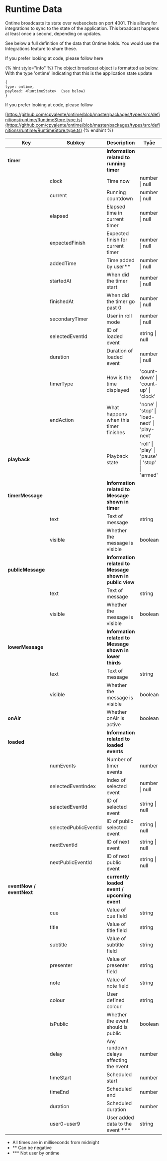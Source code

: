 # Runtime Data

Ontime broadcasts its state over websockets on port 4001. This allows for integrations to sync to the state of the application. This broadcast happens at least once a second, depending on updates.

See below a full definition of the data that Ontime holds. You would use the Integrations feature to share these.&#x20;

If you prefer looking at code, please follow here

{% hint style="info" %}
The object broadcast object is formatted as below. With the type 'ontime' indicating that this is the application state update

`{`\
&#x20; `type: ontime,`\
&#x20; `payload: <RuntimeState>  (see below)`\
`}`

If you prefer looking at code, please follow

[https://github.com/cpvalente/ontime/blob/master/packages/types/src/definitions/runtime/RuntimeStore.type.ts](https://github.com/cpvalente/ontime/blob/master/packages/types/src/definitions/runtime/RuntimeStore.type.ts)
{% endhint %}

| Key                      | Subkey                | Description                                              | Tyåe                                             |   |
| ------------------------ | --------------------- | -------------------------------------------------------- | ------------------------------------------------ | - |
| **timer**                |                       | **Information related to running timer**                 |                                                  |   |
|                          | clock                 | Time now                                                 | number \| null                                   |   |
|                          | current               | Running countdown                                        | number \| null                                   |   |
|                          | elapsed               | Elapsed time in current timer                            | number \| null                                   |   |
|                          | expectedFinish        | Expected finish for current timer                        | number \| null                                   |   |
|                          | addedTime             | Time added by user\*\*                                   | number \| null                                   |   |
|                          | startedAt             | When did the timer start                                 | number \| null                                   |   |
|                          | finishedAt            | When did the timer go past 0                             | number \| null                                   |   |
|                          | secondaryTimer        | User in roll mode                                        | number \| null                                   |   |
|                          | selectedEventId       | ID of loaded event                                       | string \| null                                   |   |
|                          | duration              | Duration of loaded event                                 | number \| null                                   |   |
|                          | timerType             | How is the time displayed                                | 'count-down' \| 'count-up' \| 'clock'            |   |
|                          | endAction             | What happens when this timer finishes                    | 'none' \| 'stop' \| 'load-next' \| 'play-next'   |   |
| **playback**             |                       | Playback state                                           | 'roll' \| 'play' \| 'pause' \| 'stop' \| 'armed' |   |
| **timerMessage**         |                       | **Information related to Message shown in timer**        |                                                  |   |
|                          | text                  | Text of message                                          | string                                           |   |
|                          | visible               | Whether the message is visible                           | boolean                                          |   |
| **publicMessage**        |                       | **Information related to Message shown in public view**  |                                                  |   |
|                          | text                  | Text of message                                          | string                                           |   |
|                          | visible               | Whether the message is visible                           | boolean                                          |   |
| **lowerMessage**         |                       | **Information related to Message shown in lower thirds** |                                                  |   |
|                          | text                  | Text of message                                          | string                                           |   |
|                          | visible               | Whether the message is visible                           | boolean                                          |   |
| **onAir**                |                       | Whether onAir is active                                  | boolean                                          |   |
| **loaded**               |                       | **Information related to loaded events**                 |                                                  |   |
|                          | numEvents             | Number of timer events                                   | number                                           |   |
|                          | selectedEventIndex    | Index of selected event                                  | number \| null                                   |   |
|                          | selectedEventId       | ID of selected event                                     | string \| null                                   |   |
|                          | selectedPublicEventId | ID of public selected event                              | string \| null                                   |   |
|                          | nextEventId           | ID of next event                                         | string \| null                                   |   |
|                          | nextPublicEventId     | ID of next public event                                  | string \| null                                   |   |
| e**ventNow / eventNext** |                       | **currently loaded event / upcoming event**              |                                                  |   |
|                          | cue                   | Value of cue field                                       | string                                           |   |
|                          | title                 | Value of title field                                     | string                                           |   |
|                          | subtitle              | Value of subtitle field                                  | string                                           |   |
|                          | presenter             | Value of presenter field                                 | string                                           |   |
|                          | note                  | Value of note field                                      | string                                           |   |
|                          | colour                | User defined colour                                      | string                                           |   |
|                          | isPublic              | Whether the event should is public                       | boolean                                          |   |
|                          | delay                 | Any rundown delays affecting the event                   | number                                           |   |
|                          | timeStart             | Scheduled start                                          | number                                           |   |
|                          | timeEnd               | Scheduled end                                            | number                                           |   |
|                          | duration              | Scheduled duration                                       | number                                           |   |
|                          | user0-user9           | User added data to the event \*\*\*                      | string                                           |   |



* All times are in milliseconds from midnight
* \*\* Can be negative
* \*\*\* Not user by ontime

